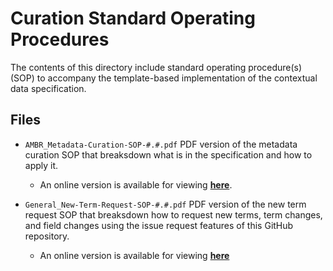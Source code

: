 # <INSERT NAME> Curation Standard Operating Procedures

The contents of this directory include standard operating procedure(s) (SOP) to accompany the template-based implementation of the <INSERT NAME> contextual data specification.

## Files

- `AMBR_Metadata-Curation-SOP-#.#.pdf` 
PDF version of the metadata curation SOP that breaksdown what is in the specification and how to apply it.
  - An online version is available for viewing [**here**](https://docs.google.com/document/d/e/2PACX-1vRRmGeKaO7cmZCiOG5Tb6qR8uij51d735wZEe33W7eUsXhV9CczCnr4kplJjpSev6gOmIRrczenY1HJ/pub).

- `General_New-Term-Request-SOP-#.#.pdf`
PDF version of the new term request SOP that breaksdown how to request new terms, term changes, and field changes using the issue request features of this GitHub repository.
  - An online version is available for viewing [**here**](https://docs.google.com/document/d/e/2PACX-1vSLfdjK53wqgq9kvrPfovwtBOUQGPEOetb4rMq9t1De5A6V1iHrGZzUPfIGp-KXk3_qLiiXLSdEB5tF/pub)
